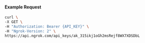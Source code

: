 <!-- Code generated for API Clients. DO NOT EDIT. -->

#### Example Request

```bash
curl \
-X GET \
-H "Authorization: Bearer {API_KEY}" \
-H "Ngrok-Version: 2" \
https://api.ngrok.com/api_keys/ak_315ikj1oGh2msRejf8WX7XDSDbL
```
